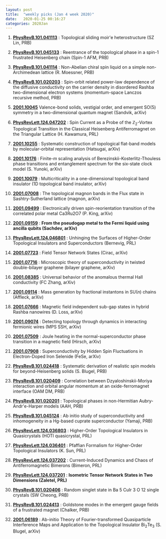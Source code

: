 ```yaml
---
layout: post
title:  "weekly picks (Jan 4 week 2020)"
date:   2020-01-25 00:16:27
categories: 2020Jan
---
```



1. **[PhysRevB.101.041113](https://link.aps.org/doi/10.1103/PhysRevB.101.041113)** : Topological sliding moir\'e heterostructure (SZ Lin, PRB)

1. **[PhysRevB.101.045133](https://link.aps.org/doi/10.1103/PhysRevB.101.045133)** : Reentrance of the topological phase in a spin-1 frustrated Heisenberg chain (Spin-1 AFM, PRB)

1. **[PhysRevB.101.041114](https://link.aps.org/doi/10.1103/PhysRevB.101.041114)** : Non-Abelian chiral spin liquid on a simple non-Archimedean lattice (R. Moessner, PRB)

1. **[PhysRevB.101.020203](https://link.aps.org/doi/10.1103/PhysRevB.101.020203)** : Spin-orbit related power-law dependence of the diffusive conductivity on the carrier density in disordered Rashba two-dimensional electron systems (momentum-space Lanczos recursive method, PRB)


1. **[2001.10045](https://arxiv.org/abs/2001.10045)** Valence-bond solids, vestigial order, and emergent SO(5) symmetry in a two-dimensional quantum magnet (Sandvik, arXiv)

1. **[PhysRevLett.124.047202](https://journals.aps.org/prl/abstract/10.1103/PhysRevLett.124.047202)** : Spin Current as a Probe of the ${\mathbb{Z}}_{2}$-Vortex Topological Transition in the Classical Heisenberg Antiferromagnet on the Triangular Lattice (H. Kawamura, PRL)

1. **[2001.10255](https://arxiv.org/abs/2001.10255)** : Systematic construction of topological flat-band models by molecular-orbital representation (Hatsugai, arXiv)

1. **[2001.10176](https://arxiv.org/abs/2001.10176)** : Finite-$m$ scaling analysis of Berezinskii-Kosterlitz-Thouless phase transitions and entanglement spectrum for the six-state clock model (S. Yunoki, arXiv)

1. **[2001.10079](https://arxiv.org/abs/2001.10079)** :  Multicriticality in a one-dimensional topological band insulator (1D topological band insulator, arXiv)


1. **[2001.07008](https://arxiv.org/abs/2001.07008)** : The topological magnon bands in the Flux state in Sashtry-Sutherland lattice (magnon, arXiv)

1. **[2001.09499](https://arxiv.org/abs/2001.09499)** : Electronically driven spin-reorientation transition of the correlated polar metal Ca3Ru2O7 (P. King, arXiv)

1. **[2001.09159](https://arxiv.org/abs/2001.09159)** : **From the pseudogap metal to the Fermi liquid using ancilla qubits (Sachdev, arXiv)**

1. **[PhysRevLett.124.046801](https://link.aps.org/doi/10.1103/PhysRevLett.124.046801)** : Unhinging the Surfaces of Higher-Order Topological Insulators and Superconductors (Bernevig, PRL)


1. **[2001.07723](http://arxiv.org/abs/2001.07723)** : Field Tensor Network States (Cirac, arXiv)

1. **[2001.07716](http://arxiv.org/abs/2001.07716)** : Microscopic theory of superconductivity in twisted double-bilayer graphene (bilayer graphene, arXiv)

1. **[2001.08385](http://arxiv.org/abs/2001.08385)** : Universal behavior of the anomalous thermal Hall conductivity (FC Zhang, arXiv)

1. **[2001.09114](http://arxiv.org/abs/2001.09114)** : Mass generation by fractional instantons in SU($n$) chains (Affleck, arXiv)


1. **[2001.07666](http://arxiv.org/abs/2001.07666)** : Magnetic field independent sub-gap states in hybrid Rashba nanowires (D. Loss, arXiv)

1. **[2001.09074](http://arxiv.org/abs/2001.09074)** : Detecting topology through dynamics in interacting fermionic wires (MPS SSH, arXiv)

1. **[2001.07509](http://arxiv.org/abs/2001.07509)** : Joule heating in the normal-superconductor phase transition in a magnetic field (Hirsch, arXiv)

1. **[2001.07908](http://arxiv.org/abs/2001.07908)** : Superconductivity by Hidden Spin Fluctuations in Electron-Doped Iron Selenide (FeSe, arXiv)


1. **[PhysRevB.101.024418](https://link.aps.org/doi/10.1103/PhysRevB.101.024418)** : Systematic derivation of realistic spin models for beyond-Heisenberg solids (S. Blugel, PRB)

1. **[PhysRevB.101.020409](https://link.aps.org/doi/10.1103/PhysRevB.101.020409)** : Correlation between Dzyaloshinskii-Moriya interaction and orbital angular momentum at an oxide-ferromagnet interface (OAM DM, PRB)

1. **[PhysRevB.101.020201](https://link.aps.org/doi/10.1103/PhysRevB.101.020201)** : Topological phases in non-Hermitian Aubry-Andr\'e-Harper models (AAH, PRB)

1. **[PhysRevB.101.045124](https://link.aps.org/doi/10.1103/PhysRevB.101.045124)** : Ab initio study of superconductivity and inhomogeneity in a Hg-based cuprate superconductor (Yamaji, PRB)

1. **[PhysRevLett.124.036803](https://link.aps.org/doi/10.1103/PhysRevLett.124.036803)** : Higher-Order Topological Insulators in Quasicrystals (HOTI quasicrystal, PRL)

1. **[PhysRevLett.124.036401](https://link.aps.org/doi/10.1103/PhysRevLett.124.036401)** : Pfaffian Formalism for Higher-Order Topological Insulators (K. Sun, PRL)

1. **[PhysRevLett.124.037202](https://link.aps.org/doi/10.1103/PhysRevLett.124.037202)** : Current-Induced Dynamics and Chaos of Antiferromagnetic Bimerons (Bimeron, PRL)

1. **[PhysRevLett.124.037201](https://link.aps.org/doi/10.1103/PhysRevLett.124.037201)** : **Isometric Tensor Network States in Two Dimensions (Zaletel, PRL)**


1. **[PhysRevB.101.020406](https://link.aps.org/doi/10.1103/PhysRevB.101.020406)** : Random singlet state in Ba 5 CuIr 3 O 12 single crystals (SW Cheong, PRB)

1. **[PhysRevB.101.024413](https://link.aps.org/doi/10.1103/PhysRevB.101.024413)** : Goldstone modes in the emergent gauge fields of a frustrated magnet (Chalker, PRB)

1. **[2001.06189](http://arxiv.org/abs/2001.06189)** : Ab-initio Theory of Fourier-transformed Quasiparticle Interference Maps and Application to the Topological Insulator Bi$_2$Te$_3$ (S. Blugel, arXiv)

